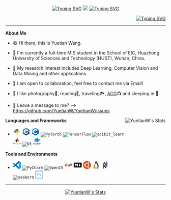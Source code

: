 <div align="center">
 <a href="https://git.io/typing-svg"><img src="https://readme-typing-svg.demolab.com?font=Zhi+Mang+Xing&size=30&pause=1000&color=8635A5&center=true&vCenter=true&width=650&height=70&lines=Think+different.+Imagine+the+Possibilities!;%E4%B8%8D%E5%90%8C%E5%87%A1%E5%93%8D%EF%BC%8C%E6%97%A0%E9%99%90%E5%8F%AF%E8%83%BD%EF%BC%81" alt="Typing SVG" /></a>
  <img width="700" src="https://s2.loli.net/2023/09/07/TtMnmSweNJQjGfb.jpg"/>
  <a href="https://git.io/typing-svg"><img src="https://readme-typing-svg.demolab.com?font=Caveat&weight=500&size=40&pause=1000&color=F7F7F7&center=true&vCenter=true&repeat=false&width=435&lines=Hi+%F0%9F%91%8B%2C+I'm+Yuetian+Wang" alt="Typing SVG" /></a>
</div>
<p align="right">
 <a href="https://git.io/typing-svg"><img src="https://readme-typing-svg.demolab.com?font=Kalam&size=25&pause=500&lines=A+student+researcher+from+China." alt="Typing SVG" /></a>
</p>

---
**About Me**
- 😄 Hi there, this is Yuetian Wang.
  
- 🏫 I'm currently a full-time M.S student in the School of EIC, Huazhong University of Sciences and Technology (HUST), Wuhan, China.
  
- 🔭 My research interest includes Deep Learning, Computer Vision and Data Mining and other applications.
  
- 👀 I am open to collaboration, feel free to contact me via Email!
  
- 💞️ I like photography📸, reading📖, traveling🏞,  [ACG](<https://en.wikipedia.org/wiki/ACG_(subculture)>)📺 and sleeping in 🛌.
  
- 💬 Leave a message to me? --> https://github.com/YuetianW/YuetianW/issues
  

<!-- - 🌱 I’m currently learning ...
- 💞️ I’m looking to collaborate on ...
- 📫 How to reach me ... -->
<!--
<p align="center">
  <a href="https://github.com/YuetianW" class="rich-diff-level-one">
    <img height="180px" src="https://github-readme-stats.vercel.app/api?username=YuetianW&show_icons=true&theme=radical" alt="YuetianW's Stats" >
    <img height="180px" src="https://github-readme-stats.vercel.app/api/top-langs/?username=YuetianW&theme=radical&layout=compact" alt="YuetianW's Stats" >
  </a>
</p>
-->

<p>
 <img align="right" height="175px" src="https://github-readme-stats.vercel.app/api/top-langs/?username=YuetianW&theme=radical&layout=compact" alt="YuetianW's Stats" >

**Languages and Frameworks**
- <code><img height="25" src="https://raw.githubusercontent.com/github/explore/80688e429a7d4ef2fca1e82350fe8e3517d3494d/topics/python/python.png" alt="Python" title="Python"></code>
<code><img height="25" src="https://raw.githubusercontent.com/github/explore/80688e429a7d4ef2fca1e82350fe8e3517d3494d/topics/cpp/cpp.png" alt="C++" title="C++"></code>
<code><img height="25" src="https://raw.githubusercontent.com/devicons/devicon/master/icons/c/c-original.svg" alt="C" title="C"></code>
<code><img height="25" src="https://www.vectorlogo.zone/logos/pytorch/pytorch-icon.svg" alt="PyTorch" title="PyTorch"></code>
<code><img height="25" src="https://www.vectorlogo.zone/logos/tensorflow/tensorflow-icon.svg" alt="TensorFlow" title="TensorFlow"></code>
<code><img height="25" src="https://upload.wikimedia.org/wikipedia/commons/0/05/Scikit_learn_logo_small.svg" alt="scikit_learn" title="scikit_learn"></code>
<code><img height="25" src="https://raw.githubusercontent.com/github/explore/80688e429a7d4ef2fca1e82350fe8e3517d3494d/topics/matlab/matlab.png" alt="Matlab" title="Matlab"></code>
<code><img height="25" width="22" src="https://user-images.githubusercontent.com/29084184/183043709-bf66d400-014c-4332-861a-7edc5ae610b9.png" alt="Qt" title="Qt"></code>
<code><img height="25" src="https://raw.githubusercontent.com/github/explore/80688e429a7d4ef2fca1e82350fe8e3517d3494d/topics/docker/docker.png" alt="Docker" title="Docker"></code>


**Tools and Environments**
- <code><img height="25" src="https://raw.githubusercontent.com/github/explore/80688e429a7d4ef2fca1e82350fe8e3517d3494d/topics/visual-studio-code/visual-studio-code.png" alt="VSCode" title="VSCode"></code>
<code><img height="25" src="https://images.nowcoder.com/images/20180629/0_1530258305740_67F7BB46DE9FC78164CA628F2CE05C37" alt="PyCharm" title="PyCharm"></code>
<code><img height="25" src="https://camo.githubusercontent.com/ce9fb3389462f2c9444f863e410f0d17d04b216beba8749a015011887eadfbaf/68747470733a2f2f7777772e766563746f726c6f676f2e7a6f6e652f6c6f676f732f6f70656e63762f6f70656e63762d69636f6e2e737667" alt="OpenCV" title="OpenCV"></code>
<code><img height="25" src="https://raw.githubusercontent.com/github/explore/80688e429a7d4ef2fca1e82350fe8e3517d3494d/topics/git/git.png" alt="Git" title="Git"></code>
<code><img height="25" src="https://raw.githubusercontent.com/github/explore/80688e429a7d4ef2fca1e82350fe8e3517d3494d/topics/markdown/markdown.png" alt="Markdown" title="MarkDown"></code>
<code><img height="25" src="https://raw.githubusercontent.com/github/explore/80688e429a7d4ef2fca1e82350fe8e3517d3494d/topics/ubuntu/ubuntu.png" alt="Ubuntu" title="Ubuntu"></code>
<code><img height="25" src="https://raw.githubusercontent.com/github/explore/80688e429a7d4ef2fca1e82350fe8e3517d3494d/topics/linux/linux.png" alt="Linux" title="Linux"></code>
<code><img height="25" src="https://raw.githubusercontent.com/devicons/devicon/2ae2a900d2f041da66e950e4d48052658d850630/icons/pandas/pandas-original.svg" alt="pandas" title="pandas"></code>
<code><img height="25" src="https://seaborn.pydata.org/_images/logo-mark-lightbg.svg" alt="seaborn" title="seaborn"></code>
<code><img height="25" src="https://raw.githubusercontent.com/devicons/devicon/master/icons/photoshop/photoshop-line.svg" alt="photoshop" title="photoshop"></code>

 </p>

---

<p align="center">
  <a href="https://github.com/YuetianW" class="rich-diff-level-one">
    <img height="200px" src="https://github-readme-stats.vercel.app/api?username=YuetianW&show_icons=true&theme=radical" alt="YuetianW's Stats" >
  </a>
</p>

<!---
YuetianW/YuetianW is a ✨ special ✨ repository because its `README.md` (this file) appears on your GitHub profile.
You can click the Preview link to take a look at your changes.
--->


